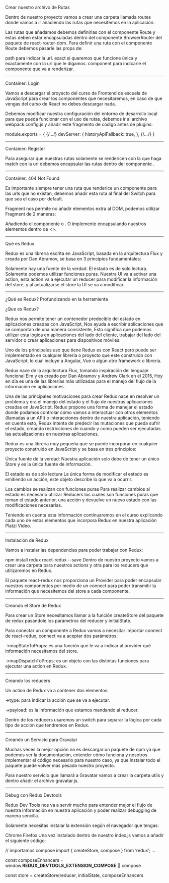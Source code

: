Crear nuestro archivo de Rutas

Dentro de nuestro proyecto vamos a crear una carpeta llamada routes donde vamos a ir añadiendo las rutas que necesitemos en la aplicación.

Las rutas que añadamos debemos definirlas con el componente Route y estas deben estar encapsuladas dentro del componente BrowserRouter del paquete de react-router-dom. Para definir una ruta con el componente Route debemos pasarle las props de:

path para indicar la url.
exact si queremos que funcione única y exactamente con la url que le digamos.
component para indicarle el componente que va a renderizar.

----------------

Container: Login

Vamos a descargar el proyecto del curso de Frontend de escuela de JavaScript para crear los componentes que necesitaremos, en caso de que vengas del curso de React no debes descargar nada.

Debemos modificar nuestra configuración del entorno de desarrollo local para que pueda funcionar con el uso de rutas, debemos ir al archivo webpack.config.js y añadir este fragmento de código antes de plugins:

module.exports = {
  {/*...*/}
  devServer: {
    historyApiFallback: true,
  },
  {/*...*/}
}

------------------

Container: Register

Para asegurar que nuestras rutas solamente se rendericen con la que haga match con la url debemos encapsular las rutas dentro del componente .

-----------------

Container: 404 Not Found

Es importante siempre tener una ruta que renderice un componente para las urls que no existan, debemos añadir esta ruta al final del Switch para que sea el caso por default.

Fragment nos permite no añadir elementos extra al DOM, podemos utilizar Fragment de 2 maneras:

Añadiendo el componente o .
O implemente encapsulando nuestros elementos dentro de <>.

------------------

Qué es Redux

Redux es una librería escrita en JavaScript, basada en la arquitectura Flux y creada por Dan Abramov, se basa en 3 principios fundamentales:

Solamente hay una fuente de la verdad.
El estado es de solo lectura.
Solamente podemos utilizar funciones puras.
Nuestra UI va a activar una action, esta action va a ejecutar un reducer para modificar la información del store, y al actualizarse el store la UI se va a modificar.

-----------------

¿Qué es Redux? Profundizando en la herramienta

¿Que es Redux?

Redux nos permite tener un contenedor predecible del estado en aplicaciones creadas con JavaScript, Nos ayuda a escribir aplicaciones que se comportan de una manera consistente, Esto significa que podemos utilizar esta lógica en aplicaciones del lado del cliente, trabajar del lado del servidor o crear aplicaciones para dispositivos móviles.

Uno de los principales uso que tiene Redux es con React pero puede ser implementado en cualquier librería o proyecto que este construido con JavaScript, lo cual incluye a Angular, Vue o algún otro framework o librería.

Redux nace de la arquitectura Flux, tomando inspiración del lenguaje funcional Elm y es creado por Dan Abramov y Andrew Clark en el 2015, Hoy en día es una de las librerías más utilizadas para el manejo del flujo de la información en aplicaciones.

Una de las principales motivaciones para crear Redux nace en resolver un problema y era el manejo del estado y el flujo de nuestras aplicaciones creadas en JavaScript. Redux propone una forma de manejar el estado donde podamos controlar cómo vamos a interactuar con otros elementos (llamadas a un API) o interacciones dentro de nuestra aplicación, teniendo en cuenta esto, Redux intenta de predecir las mutaciones que pueda sufrir el estado, creando restricciones de cuando y como pueden ser ejecutadas las actualizaciones en nuestras aplicaciones.

Redux es una librería muy pequeña que se puede incorporar en cualquier proyecto construido en JavaScript y se basa en tres principios:

Única fuente de la verdad:
Nuestra aplicación solo debe de tener un único Store y es la única fuente de información.

El estado es de solo lectura
La única forma de modificar el estado es emitiendo un acción, este objeto describe lo que va a ocurrir.

Los cambios se realizan con funciones puras
Para realizar cambios al estado es necesario utilizar Reducers los cuales son funciones puras que toman el estado anterior, una acción y devuelve un nuevo estado con las modificaciones necesarias.

Teniendo en cuenta esta información continuaremos en el curso explicando cada uno de estos elementos que incorpora Redux en nuestra aplicación Platzi Video.

------------------

Instalación de Redux

Vamos a instalar las dependencias para poder trabajar con Redux:

npm install redux react-redux --save
Dentro de nuestro proyecto vamos a crear una carpeta para nuestros actions y otra para los reducers que utilizaremos en Redux.

El paquete react-redux nos proporciona un Provider para poder encapsular nuestros componentes por medio de un connect para poder transmitir la información que necesitemos del store a cada componente.

-------------------

Creando el Store de Redux

Para crear un Store necesitamos llamar a la función createStore del paquete de redux pasándole los parámetros del reducer y initialState.

Para conectar un componente a Redux vamos a necesitar importar connect de react-redux, connect va a aceptar dos parámetros:

->mapStateToProps: es una función que le va a indicar al provider qué información necesitamos del store.

->mapDispatchToProps: es un objeto con las distintas funciones para ejecutar una action en Redux.

-------------------

Creando los reducers

Un action de Redux va a contener dos elementos:

->type: para indicar la acción que se va a ejecutar.

->payload: es la información que estamos mandando al reducer.

Dentro de los reducers usaremos un switch para separar la lógica por cada tipo de acción que tendremos en Redux.

------------------

Creando un Servicio para Gravatar

Muchas veces la mejor opción no es descargar un paquete de npm ya que podemos ver la documentación, entender cómo funciona y nosotros implementar el código necesario para nuestro caso, ya que instalar todo el paquete puede volver más pesado nuestro proyecto.

Para nuestro servicio que llamará a Gravatar vamos a crear la carpeta utils y dentro añadir el archivo gravatar.js.

-----------------

Debug con Redux Devtools

Redux Dev Tools nos va a servir mucho para entender mejor el flujo de nuestra información en nuestra aplicación y poder realizar debugging de manera sencilla.

Solamente necesitas instalar la extensión según el navegador que tengas:

Chrome
Firefox
Una vez instalado dentro de nuestro index.js vamos a añadir el siguiente código:

// importamos compose
import { createStore, compose } from ‘redux’;
...

const composeEnhancers = window.__REDUX_DEVTOOLS_EXTENSION_COMPOSE__ || compose

const store = createStore(reducer, initialState, composeEnhancers